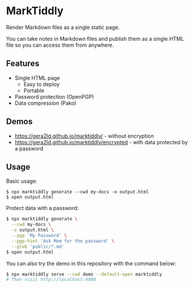 # MarkTiddly

Render Markdown files as a single static page.

You can take notes in Markdown files and publish them as a single HTML file so you can access them from anywhere.

## Features

- Single HTML page
  - Easy to deploy
  - Portable
- Password protection (OpenPGP)
- Data compression (Pako)

## Demos

- https://gera2ld.github.io/marktiddly/ - without encryption
- https://gera2ld.github.io/marktiddly/encrypted - with data protected by a password

## Usage

Basic usage:

```base
$ npx marktiddly generate --cwd my-docs -o output.html
$ open output.html
```

Protect data with a password:

```bash
$ npx marktiddly generate \
  --cwd my-docs \
  -o output.html \
  --pgp 'My Password' \
  --pgp-hint 'Ask Mom for the password' \
  --glob 'public/*.md'
$ open output.html
```

You can also try the demo in this repository with the command below:

```bash
$ npx marktiddly serve --cwd demo --default-open marktiddly
# Then visit http://localhost:4000
```
